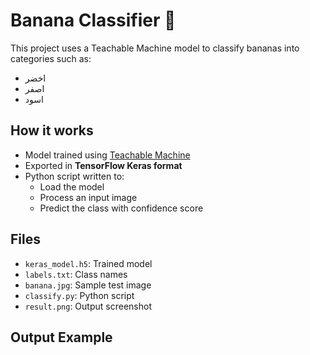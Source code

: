 # Banana Classifier 🍌

This project uses a Teachable Machine model to classify bananas into categories such as:
- اخضر
- اصفر 
- اسود

## How it works

- Model trained using [Teachable Machine](https://teachablemachine.withgoogle.com/)
- Exported in **TensorFlow Keras format**
- Python script written to:
  - Load the model
  - Process an input image
  - Predict the class with confidence score

## Files

- `keras_model.h5`: Trained model
- `labels.txt`: Class names
- `banana.jpg`: Sample test image
- `classify.py`: Python script
- `result.png`: Output screenshot

## Output Example

